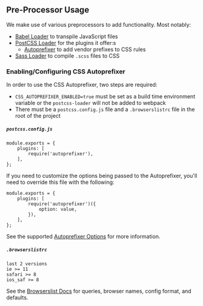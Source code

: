 ## Pre-Processor Usage

We make use of various preprocessors to add functionality. Most notably:

* [Babel Loader](https://github.com/babel/babel-loader) to transpile JavaScript files
* [PostCSS Loader](https://github.com/postcss/postcss-loader) for the plugins it offer:s
    * [Autoprefixer](https://github.com/postcss/autoprefixer) to add vendor prefixes to CSS rules
* [Sass Loader](https://github.com/webpack-contrib/sass-loader) to compile `.scss` files to CSS

### Enabling/Configuring CSS Autoprefixer

In order to use the CSS Autoprefixer, two steps are required:

* `CSS_AUTOPREFIXER_ENABLED=true` must be set as a build time environment variable or the `postcss-loader` will not be added to webpack
*  There must be a `postcss.config.js` file and a `.browserslistrc` file in the root of the project

##### `postcss.config.js`

```
module.exports = {
    plugins: [
        require('autoprefixer'),
    ],
};
```

If you need to customize the options being passed to the Autoprefixer, you'll need to override this file with the following:

```
module.exports = {
    plugins: [
        require('autoprefixer')({
            option: value,
        }),
    ],
};
```

See the supported [Autoprefixer Options](https://github.com/postcss/autoprefixer#options) for more information.

##### `.browserslistrc`

```
last 2 versions
ie >= 11
safari >= 8
ios_saf >= 8
```

See the [Browserslist Docs](https://github.com/ai/browserslist#queries) for queries, browser names, config format, and defaults.
